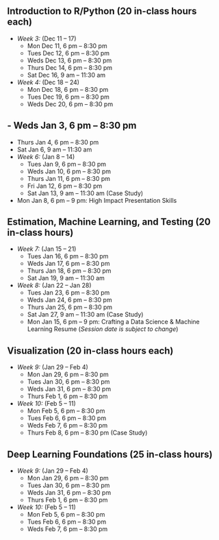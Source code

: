  ## **Introduction to R/Python** (20 in-class hours each)
 - *Week 3:* (Dec 11 – 17)
   - Mon Dec 11, 6 pm – 8:30 pm
   - Tues Dec 12, 6 pm – 8:30 pm
   - Weds Dec 13, 6 pm – 8:30 pm
   - Thurs Dec 14, 6 pm – 8:30 pm
   - Sat Dec 16, 9 am – 11:30 am
 - *Week 4:* (Dec 18 – 24)
   - Mon Dec 18, 6 pm – 8:30 pm
   - Tues Dec 19, 6 pm – 8:30 pm
   - Weds Dec 20, 6 pm – 8:30 pm
     
 ## - Weds Jan 3, 6 pm – 8:30 pm
   - Thurs Jan 4, 6 pm – 8:30 pm
   - Sat Jan 6, 9 am – 11:30 am
 - *Week 6:* (Jan 8 – 14)
   - Tues Jan 9, 6 pm – 8:30 pm
   - Weds Jan 10, 6 pm – 8:30 pm
   - Thurs Jan 11, 6 pm – 8:30 pm
   - Fri Jan 12, 6 pm – 8:30 pm
   - Sat Jan 13, 9 am – 11:30 am (Case Study)
 - Mon Jan 8, 6 pm – 9 pm: High Impact Presentation Skills
   
 ##  **Estimation, Machine Learning, and Testing** (20 in-class hours)
 - *Week 7:* (Jan 15 – 21)
   - Tues Jan 16, 6 pm – 8:30 pm
   - Weds Jan 17, 6 pm – 8:30 pm
   - Thurs Jan 18, 6 pm – 8:30 pm
   - Sat Jan 19, 9 am – 11:30 am
 - *Week 8:* (Jan 22 – Jan 28)
   - Tues Jan 23, 6 pm – 8:30 pm
   - Weds Jan 24, 6 pm – 8:30 pm
   - Thurs Jan 25, 6 pm – 8:30 pm
   - Sat Jan 27, 9 am – 11:30 am (Case Study)
   - Mon Jan 15, 6 pm – 9 pm: Crafting a Data Science & Machine Learning Resume (*Session date is subject to change*)

 ##  **Visualization** (20 in-class hours each)
 - *Week 9:* (Jan 29 – Feb 4)
   - Mon Jan 29, 6 pm – 8:30 pm
   - Tues Jan 30, 6 pm – 8:30 pm
   - Weds Jan 31, 6 pm – 8:30 pm
   - Thurs Feb 1, 6 pm – 8:30 pm
 - *Week 10:* (Feb 5 – 11)
   - Mon Feb 5, 6 pm – 8:30 pm
   - Tues Feb 6, 6 pm – 8:30 pm
   - Weds Feb 7, 6 pm – 8:30 pm
   - Thurs Feb 8, 6 pm – 8:30 pm (Case Study)
     
 ##  **Deep Learning Foundations** (25 in-class hours)
 - *Week 9:* (Jan 29 – Feb 4)
   - Mon Jan 29, 6 pm – 8:30 pm
   - Tues Jan 30, 6 pm – 8:30 pm
   - Weds Jan 31, 6 pm – 8:30 pm
   - Thurs Feb 1, 6 pm – 8:30 pm
 - *Week 10:* (Feb 5 – 11)
   - Mon Feb 5, 6 pm – 8:30 pm
   - Tues Feb 6, 6 pm – 8:30 pm
   - Weds Feb 7, 6 pm – 8:30 pm
